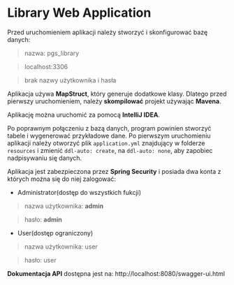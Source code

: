 # Library Web Application


Przed uruchomieniem aplikacji należy stworzyć i skonfigurować bazę danych:

>nazwa: pgs_library

>localhost:3306

>brak nazwy użytkownika i hasła



Aplikacja używa **MapStruct**, który generuje dodatkowe klasy. Dlatego przed pierwszy uruchomieniem, należy **skompilować** projekt używając **Mavena**.

Aplikację można uruchomić za pomocą **IntelliJ IDEA**. 

Po poprawnym połączeniu z bazą danych, program powinien stworzyć tabele i wygenerować przykładowe dane. Po pierwszym uruchomieniu aplikacji należy otworzyć plik `application.yml` znajdujący w folderze `resources` i zmienić `ddl-auto: create`, na `ddl-auto: none`, aby zapobiec nadpisywaniu się danych.

Aplikacja jest zabezpieczona przez **Spring Security** i posiada dwa konta z których można się do niej zalogować:

- Administrator(dostęp do wszystkich fukcji)

>nazwa użytkownika: **admin**

>hasło: **admin**

- User(dostęp ograniczony)
>nazwa użytkownika: user

>hasło: user

**Dokumentacja API** dostępna jest na: http://localhost:8080/swagger-ui.html
